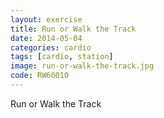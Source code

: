 ```yaml
---
layout: exercise
title: Run or Walk the Track
date: 2014-05-04
categories: cardio
tags: [cardio, station]
image: run-or-walk-the-track.jpg
code: RW60010
---
```


Run or Walk the Track


